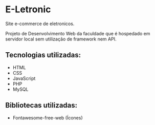# E-Letronic
 Site e-commerce de eletronicos.
 
 Projeto de Desenvolvimento Web da faculdade que é
 hospedado em servidor local sem utilização de framework nem API.

 ## Tecnologias utilizadas:
 - HTML
 - CSS
 - JavaScript
 - PHP
 - MySQL

## Bibliotecas utilizadas:
- Fontawesome-free-web (Ícones) 

